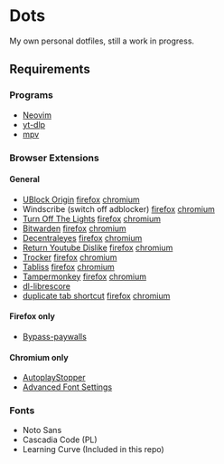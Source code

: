 # Dots

My own personal dotfiles, still a work in progress.

## Requirements

### Programs

- [Neovim](https://neovim.io/)
- [yt-dlp](https://github.com/yt-dlp/yt-dlp)
- [mpv](https://mpv.io/)

### Browser Extensions

#### General

- [UBlock Origin](https://github.com/gorhill/uBlock) [firefox](https://addons.mozilla.org/en-GB/firefox/addon/ublock-origin/) [chromium](https://chrome.google.com/webstore/detail/ublock-origin/cjpalhdlnbpafiamejdnhcphjbkeiagm)
- Windscribe (switch off adblocker) [firefox](https://addons.mozilla.org/en-US/firefox/addon/windscribe/) [chromium](https://chrome.google.com/webstore/detail/windscribe-free-proxy-and/hnmpcagpplmpfojmgmnngilcnanddlhb)
- [Turn Off The Lights](https://www.turnoffthelights.com/) [firefox](https://addons.mozilla.org/en-US/firefox/addon/turn-off-the-lights/) [chromium](https://chrome.google.com/webstore/detail/turn-off-the-lights/bfbmjmiodbnnpllbbbfblcplfjjepjdn)
- [Bitwarden](https://bitwarden.com/) [firefox](https://addons.mozilla.org/en-US/firefox/addon/bitwarden-password-manager/) [chromium](https://chrome.google.com/webstore/detail/bitwarden-free-password-m/nngceckbapebfimnlniiiahkandclblb)
- [Decentraleyes](https://decentraleyes.org/) [firefox](https://addons.mozilla.org/en-US/firefox/addon/decentraleyes/) [chromium](https://chrome.google.com/webstore/detail/decentraleyes/ldpochfccmkkmhdbclfhpagapcfdljkj)
- [Return Youtube Dislike](https://www.returnyoutubedislike.com/) [firefox](https://addons.mozilla.org/en-US/firefox/addon/return-youtube-dislikes/) [chromium](https://chrome.google.com/webstore/detail/return-youtube-dislike/gebbhagfogifgggkldgodflihgfeippi) 
- [Trocker](https://trockerapp.github.io/) [firefox](https://addons.mozilla.org/en-US/firefox/addon/trockerapp/) [chromium](https://chrome.google.com/webstore/detail/trocker/bjojfeillmmoeadgobbcknkgdkngbcdb?hl=en)
- [Tabliss](https://tabliss.io/) [firefox](https://addons.mozilla.org/en-GB/firefox/addon/tabliss/) [chromium](https://chrome.google.com/webstore/detail/tabliss-a-beautiful-new-t/hipekcciheckooncpjeljhnekcoolahp)
- [Tampermonkey](https://www.tampermonkey.net/index.php) [firefox](https://addons.mozilla.org/en-US/firefox/addon/tampermonkey/) [chromium](https://chrome.google.com/webstore/detail/dhdgffkkebhmkfjojejmpbldmpobfkfo)
- [dl-librescore](https://github.com/LibreScore/dl-librescore#browser-extension)
- [duplicate tab shortcut](https://github.com/stefansundin/duplicate-tab) [firefox](https://addons.mozilla.org/en-US/firefox/addon/duplicate-tab-shortcut/) [chromium](https://chrome.google.com/webstore/detail/duplicate-tab-shortcut/klehggjefofgiajjfpoebdidnpjmljhb)

#### Firefox only

- [Bypass-paywalls](https://github.com/iamadamdev/bypass-paywalls-chrome)

#### Chromium only

- [AutoplayStopper](https://chrome.google.com/webstore/detail/autoplaystopper/ejddcgojdblidajhngkogefpkknnebdh?hl=en)
- [Advanced Font Settings](https://chrome.google.com/webstore/detail/advanced-font-settings/caclkomlalccbpcdllchkeecicepbmbm?hl=en)

### Fonts

- Noto Sans
- Cascadia Code (PL)
- Learning Curve (Included in this repo)
